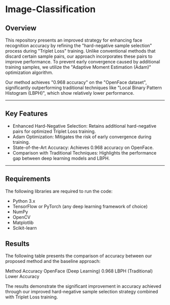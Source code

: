 # Image-Classification


## Overview
This repository presents an improved strategy for enhancing face recognition accuracy by refining the "hard-negative sample selection" process during "Triplet Loss" training. Unlike conventional methods that discard certain sample pairs, our approach incorporates these pairs to improve performance. To prevent early convergence caused by additional training samples, we utilize the "Adaptive Moment Estimation (Adam)" optimization algorithm.

Our method achieves "0.968 accuracy" on the "OpenFace dataset", significantly outperforming traditional techniques like "Local Binary Pattern Histogram (LBPH)", which show relatively lower performance.

---

## Key Features
- Enhanced Hard-Negative Selection: Retains additional hard-negative pairs for optimized Triplet Loss training.  
- Adam Optimization: Mitigates the risk of early convergence during training.  
- State-of-the-Art Accuracy: Achieves 0.968 accuracy on OpenFace.  
- Comparison with Traditional Techniques: Highlights the performance gap between deep learning models and LBPH.  

---

## Requirements
The following libraries are required to run the code:

- Python 3.x  
- TensorFlow or PyTorch (any deep learning framework of choice)  
- NumPy  
- OpenCV  
- Matplotlib  
- Scikit-learn  

## Results 
The following table presents the comparison of accuracy between our proposed method and the baseline approach:

Method	                    Accuracy
OpenFace (Deep Learning)	  0.968
LBPH (Traditional)	        Lower Accuracy

The results demonstrate the significant improvement in accuracy achieved through our improved hard-negative sample selection strategy combined with Triplet Loss training.

